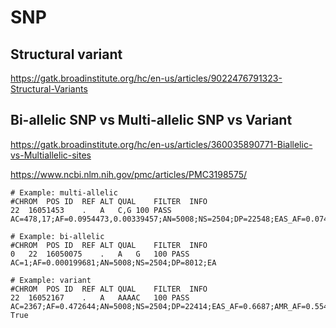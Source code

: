 

# SNP

## Structural variant

https://gatk.broadinstitute.org/hc/en-us/articles/9022476791323-Structural-Variants

## Bi-allelic SNP vs Multi-allelic SNP vs Variant 

https://gatk.broadinstitute.org/hc/en-us/articles/360035890771-Biallelic-vs-Multiallelic-sites

https://www.ncbi.nlm.nih.gov/pmc/articles/PMC3198575/

```
# Example: multi-allelic
#CHROM	POS	ID	REF	ALT	QUAL	FILTER	INFO
22	16051453	.	A	C,G	100	PASS	AC=478,17;AF=0.0954473,0.00339457;AN=5008;NS=2504;DP=22548;EAS_AF=0.0744,0;AMR_AF=0.1239,0;AFR_AF=0.003,0;EUR_AF=0.0746,0.003;SAS_AF=0.2434,0.0143;AA=.|||;VT=SNP;MULTI_ALLELIC

# Example: bi-allelic
#CHROM	POS	ID	REF	ALT	QUAL	FILTER	INFO
0	22	16050075	.	A	G	100	PASS	AC=1;AF=0.000199681;AN=5008;NS=2504;DP=8012;EA

# Example: variant
#CHROM	POS	ID	REF	ALT	QUAL	FILTER	INFO
22	16052167	.	A	AAAAC	100	PASS	AC=2367;AF=0.472644;AN=5008;NS=2504;DP=22414;EAS_AF=0.6687;AMR_AF=0.5548;AFR_AF=0.357;EUR_AF=0.3698;SAS_AF=0.4744;VT=INDEL	True

```